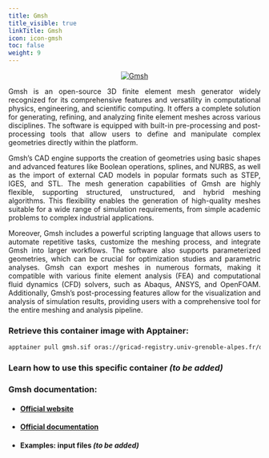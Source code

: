 ```yaml
---
title: Gmsh
title_visible: true
linkTitle: Gmsh
icon: icon-gmsh
toc: false
weight: 9
---
```


<div style="text-align: center;">
    <a href="https://gmsh.info/" target="_blank">
        <img alt="Gmsh" class="codes-pages-top-logo logo-gmsh">
    </a>
</div>

<div align="justify">

Gmsh is an open-source 3D finite element mesh generator widely recognized for its comprehensive features and versatility in computational physics, engineering, and scientific computing. It offers a complete solution for generating, refining, and analyzing finite element meshes across various disciplines. The software is equipped with built-in pre-processing and post-processing tools that allow users to define and manipulate complex geometries directly within the platform.

Gmsh’s CAD engine supports the creation of geometries using basic shapes and advanced features like Boolean operations, splines, and NURBS, as well as the import of external CAD models in popular formats such as STEP, IGES, and STL. The mesh generation capabilities of Gmsh are highly flexible, supporting structured, unstructured, and hybrid meshing algorithms. This flexibility enables the generation of high-quality meshes suitable for a wide range of simulation requirements, from simple academic problems to complex industrial applications.

Moreover, Gmsh includes a powerful scripting language that allows users to automate repetitive tasks, customize the meshing process, and integrate Gmsh into larger workflows. The software also supports parameterized geometries, which can be crucial for optimization studies and parametric analyses. Gmsh can export meshes in numerous formats, making it compatible with various finite element analysis (FEA) and computational fluid dynamics (CFD) solvers, such as Abaqus, ANSYS, and OpenFOAM. Additionally, Gmsh’s post-processing features allow for the visualization and analysis of simulation results, providing users with a comprehensive tool for the entire meshing and analysis pipeline.

</div>

### Retrieve this container image with Apptainer:

```bash
apptainer pull gmsh.sif oras://gricad-registry.univ-grenoble-alpes.fr/diamond/apptainer/apptainer-singularity-projects/gmsh.sif:latest
```

### Learn how to use this specific container _(to be added)_

### Gmsh documentation:

- #### <a href="https://gmsh.info/" target="_blank">Official website</a>

- #### <a href="https://gmsh.info/#Documentation" target="_blank">Official documentation</a>

- #### Examples: input files _(to be added)_
